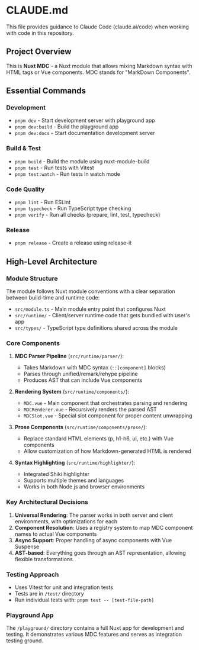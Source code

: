 # CLAUDE.md

This file provides guidance to Claude Code (claude.ai/code) when working with code in this repository.

## Project Overview

This is **Nuxt MDC** - a Nuxt module that allows mixing Markdown syntax with HTML tags or Vue components. MDC stands for "MarkDown Components".

## Essential Commands

### Development
- `pnpm dev` - Start development server with playground app
- `pnpm dev:build` - Build the playground app
- `pnpm dev:docs` - Start documentation development server

### Build & Test
- `pnpm build` - Build the module using nuxt-module-build
- `pnpm test` - Run tests with Vitest
- `pnpm test:watch` - Run tests in watch mode

### Code Quality
- `pnpm lint` - Run ESLint
- `pnpm typecheck` - Run TypeScript type checking
- `pnpm verify` - Run all checks (prepare, lint, test, typecheck)

### Release
- `pnpm release` - Create a release using release-it

## High-Level Architecture

### Module Structure
The module follows Nuxt module conventions with a clear separation between build-time and runtime code:

- `src/module.ts` - Main module entry point that configures Nuxt
- `src/runtime/` - Client/server runtime code that gets bundled with user's app
- `src/types/` - TypeScript type definitions shared across the module

### Core Components

1. **MDC Parser Pipeline** (`src/runtime/parser/`):
   - Takes Markdown with MDC syntax (`::[component]` blocks)
   - Parses through unified/remark/rehype pipeline
   - Produces AST that can include Vue components

2. **Rendering System** (`src/runtime/components/`):
   - `MDC.vue` - Main component that orchestrates parsing and rendering
   - `MDCRenderer.vue` - Recursively renders the parsed AST
   - `MDCSlot.vue` - Special slot component for proper content unwrapping

3. **Prose Components** (`src/runtime/components/prose/`):
   - Replace standard HTML elements (p, h1-h6, ul, etc.) with Vue components
   - Allow customization of how Markdown-generated HTML is rendered

4. **Syntax Highlighting** (`src/runtime/highlighter/`):
   - Integrated Shiki highlighter
   - Supports multiple themes and languages
   - Works in both Node.js and browser environments

### Key Architectural Decisions

1. **Universal Rendering**: The parser works in both server and client environments, with optimizations for each
2. **Component Resolution**: Uses a registry system to map MDC component names to actual Vue components
3. **Async Support**: Proper handling of async components with Vue Suspense
4. **AST-based**: Everything goes through an AST representation, allowing flexible transformations

### Testing Approach
- Uses Vitest for unit and integration tests
- Tests are in `/test/` directory
- Run individual tests with: `pnpm test -- [test-file-path]`

### Playground App
The `/playground/` directory contains a full Nuxt app for development and testing. It demonstrates various MDC features and serves as integration testing ground.